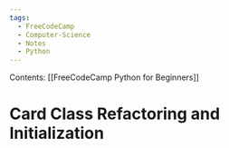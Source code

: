 ```yaml
---
tags:
  - FreeCodeCamp
  - Computer-Science
  - Notes
  - Python
---
```

Contents: [[FreeCodeCamp Python for Beginners]]
# Card Class Refactoring and Initialization